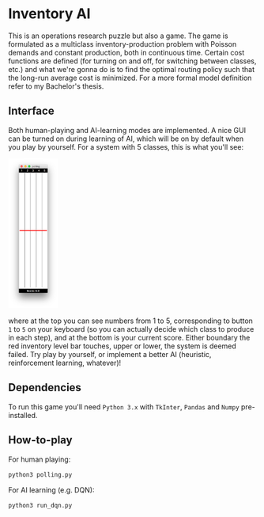 # Inventory AI

This is an operations research puzzle but also a game. The game is formulated as a multiclass inventory-production problem with Poisson demands and constant production, both in continuous time. Certain cost functions are defined (for turning on and off, for switching between classes, etc.) and what we're gonna do is to find the optimal routing policy such that the long-run average cost is minimized. For a more formal model definition refer to my Bachelor's thesis.

## Interface

Both human-playing and AI-learning modes are implemented. A nice GUI can be turned on during learning of AI, which will be on by default when you play by yourself. For a system with 5 classes, this is what you'll see:

<img src="ScreenShot1.png" style="width:20%">

where at the top you can see numbers from 1 to 5, corresponding to button `1` to `5` on your keyboard (so you can actually decide which class to produce in each step), and at the bottom is your current score. Either boundary the red inventory level bar touches, upper or lower, the system is deemed failed. Try play by yourself, or implement a better AI (heuristic, reinforcement learning, whatever)!

## Dependencies

To run this game you'll need `Python 3.x` with `TkInter`, `Pandas` and `Numpy` pre-installed.

## How-to-play

For human playing:

```bash
python3 polling.py
```

For AI learning (e.g. DQN):

```bash
python3 run_dqn.py
```
